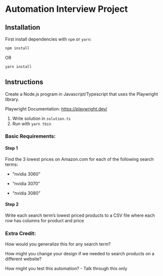 # Automation Interview Project

## Installation

First install dependencies with `npm` or `yarn`:

```bash
npm install
```

OR

```bash
yarn install
```

## Instructions

Create a Node.js program in Javascript/Typescript that uses the Playwright library.

Playwright Documentation: https://playwright.dev/

1. Write solution in `solution.ts`
2. Run with `yarn tbin`

### Basic Requirements:

#### Step 1

Find the 3 lowest prices on Amazon.com for each of the following search terms:

- “nvidia 3060”

- “nvidia 3070”

- “nvidia 3080”

#### Step 2

Write each search term’s lowest priced products to a CSV file where each row has columns for product and price

### Extra Credit:

How would you generalize this for any search term?

How might you change your design if we needed to search products on a different website?

How might you test this automation? - Talk through this only
